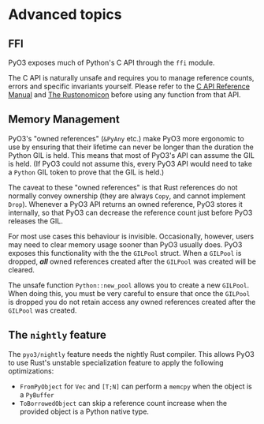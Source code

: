 # Advanced topics

## FFI

PyO3 exposes much of Python's C API through the `ffi` module.

The C API is naturally unsafe and requires you to manage reference counts, errors and specific invariants yourself. Please refer to the [C API Reference Manual](https://docs.python.org/3/c-api/) and [The Rustonomicon](https://doc.rust-lang.org/nightly/nomicon/ffi.html) before using any function from that API.

## Memory Management

PyO3's "owned references" (`&PyAny` etc.) make PyO3 more ergonomic to use by ensuring that their lifetime can never be longer than the duration the Python GIL is held. This means that most of PyO3's API can assume the GIL is held. (If PyO3 could not assume this, every PyO3 API would need to take a `Python` GIL token to prove that the GIL is held.)

The caveat to these "owned references" is that Rust references do not normally convey ownership (they are always `Copy`, and cannot implement `Drop`). Whenever a PyO3 API returns an owned reference, PyO3 stores it internally, so that PyO3 can decrease the reference count just before PyO3 releases the GIL.

For most use cases this behaviour is invisible. Occasionally, however, users may need to clear memory usage sooner than PyO3 usually does. PyO3 exposes this functionality with the  the `GILPool` struct. When a `GILPool` is dropped, ***all*** owned references created after the `GILPool` was created will be cleared.

The unsafe function `Python::new_pool` allows you to create a new `GILPool`. When doing this, you must be very careful to ensure that once the `GILPool` is dropped you do not retain access any owned references created after the `GILPool` was created.

## The `nightly` feature

The `pyo3/nightly` feature needs the nightly Rust compiler. This allows PyO3 to use Rust's unstable specialization feature to apply the following optimizations:
- `FromPyObject` for `Vec` and `[T;N]` can perform a `memcpy` when the object is a `PyBuffer`
- `ToBorrowedObject` can skip a reference count increase when the provided object is a Python native type.

